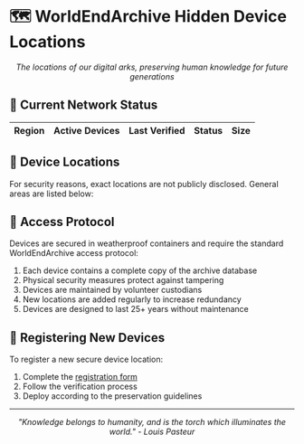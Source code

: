 # 🗺️ WorldEndArchive Hidden Device Locations

<p align="center">
  <i>The locations of our digital arks, preserving human knowledge for future generations</i>
</p>

## 📡 Current Network Status

| Region | Active Devices | Last Verified | Status | Size |
|--------|---------------|--------------|--------|--------|


## 📍 Device Locations

For security reasons, exact locations are not publicly disclosed. General areas are listed below:


## 🔐 Access Protocol

Devices are secured in weatherproof containers and require the standard WorldEndArchive access protocol:

1. Each device contains a complete copy of the archive database
2. Physical security measures protect against tampering
3. Devices are maintained by volunteer custodians
4. New locations are added regularly to increase redundancy
5. Devices are designed to last 25+ years without maintenance


## 🔄 Registering New Devices

To register a new secure device location:

1. Complete the [registration form](https://forms.gle/SJ9AUYV5p3ypvmXw8)
2. Follow the verification process
3. Deploy according to the preservation guidelines

---

<p align="center">
  <i>"Knowledge belongs to humanity, and is the torch which illuminates the world." - Louis Pasteur</i>
</p> 
